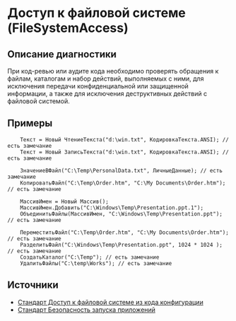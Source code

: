 # Доступ к файловой системе (FileSystemAccess)

<!-- Блоки выше заполняются автоматически, не трогать -->
## Описание диагностики
<!-- Описание диагностики заполняется вручную. Необходимо понятным языком описать смысл и схему работу -->
При код-ревью или аудите кода необходимо проверять обращения к файлам, каталогам и набор действий, выполняемых с ними, для исключения передачи конфиденциальной или защищенной информации, а также для исключения деструктивных действий с файловой системой.

## Примеры
<!-- В данном разделе приводятся примеры, на которые диагностика срабатывает, а также можно привести пример, как можно исправить ситуацию -->
```bsl
    Текст = Новый ЧтениеТекста("d:\win.txt", КодировкаТекста.ANSI); // есть замечание
    Текст = Новый ЗаписьТекста("d:\win.txt", КодировкаТекста.ANSI); // есть замечание

    ЗначениеВФайл("C:\Temp\PersonalData.txt", ЛичныеДанные); // есть замечание
    КопироватьФайл("C:\Temp\Order.htm", "C:\My Documents\Order.htm"); // есть замечание

    МассивИмен = Новый Массив();
    МассивИмен.Добавить("C:\Windows\Temp\Presentation.ppt.1");
    ОбъединитьФайлы(МассивИмен, "C:\Windows\Temp\Presentation.ppt"); // есть замечание

    ПереместитьФайл("C:\Temp\Order.htm", "C:\My Documents\Order.htm"); // есть замечание
    РазделитьФайл("C:\Windows\Temp\Presentation.ppt", 1024 * 1024 ); // есть замечание
    СоздатьКаталог("C:\Temp"); // есть замечание
    УдалитьФайлы("C:\temp\Works"); // есть замечание
```

## Источники
<!-- Необходимо указывать ссылки на все источники, из которых почерпнута информация для создания диагностики -->
<!-- Примеры источников

* Источник: [Стандарт: Тексты модулей](https://its.1c.ru/db/v8std#content:456:hdoc)
* Полезная информация: [Отказ от использования модальных окон](https://its.1c.ru/db/metod8dev#content:5272:hdoc)
* Источник: [Cognitive complexity, ver. 1.4](https://www.sonarsource.com/docs/CognitiveComplexity.pdf) -->
* [Стандарт Доступ к файловой системе из кода конфигурации](https://its.1c.ru/db/v8std#content:542:hdoc)
* [Стандарт Безопасность запуска приложений](https://its.1c.ru/db/v8std#content:774:hdoc)
